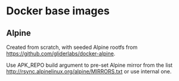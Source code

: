 # Docker base images

## Alpine

Created from scratch, with seeded Alpine rootfs from
https://github.com/gliderlabs/docker-alpine.

Use APK_REPO build argument to pre-set Alpine mirror from the list
http://rsync.alpinelinux.org/alpine/MIRRORS.txt
or use internal one.
